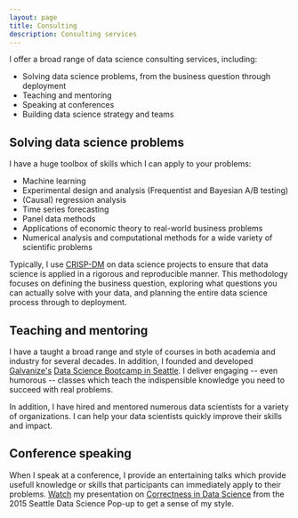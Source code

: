 ```yaml
---
layout: page
title: Consulting
description: Consulting services
---
```


I offer a broad range of data science consulting services, including:

* Solving data science problems, from the business question through deployment
* Teaching and mentoring
* Speaking at conferences
* Building data science strategy and teams


##  Solving data science problems


I have a huge toolbox of skills which I can apply to your problems:

* Machine learning
* Experimental design and analysis (Frequentist and Bayesian A/B testing)
* (Causal) regression analysis
* Time series forecasting
* Panel data methods
* Applications of economic theory to real-world business problems
* Numerical analysis and computational methods for a wide variety of scientific problems


Typically, I use [CRISP-DM](https://en.wikipedia.org/wiki/Cross-industry_standard_process_for_data_mining)
on data science projects to ensure that data science is applied in a rigorous
and reproducible manner. This methodology focuses on defining the business question, exploring what questions
you can actually solve with your data, and planning the entire data science process through to deployment.


##  Teaching and mentoring

I have a taught a broad range and style of courses in both academia and industry for several decades.
In addition, I founded and developed [Galvanize's](https://www.galvanize.com)
[Data Science Bootcamp in Seattle](https://www.galvanize.com/seattle/data-science). I deliver
engaging -- even humorous -- classes which teach the indispensible knowledge you need to succeed
with real problems.

In addition, I have hired and mentored numerous data scientists for a variety of organizations.
I can help your data scientists quickly improve their skills and impact.


##  Conference speaking

When I speak at a conference, I provide an entertaining talks which provide usefull knowledge or
skills that participants can immediately apply to their problems. [Watch](https://youtu.be/kex-UXZTGU4)
my presentation on [Correctness in Data Science](https://youtu.be/kex-UXZTGU4)
from the 2015 Seattle Data Science Pop-up to get a sense of my style.

